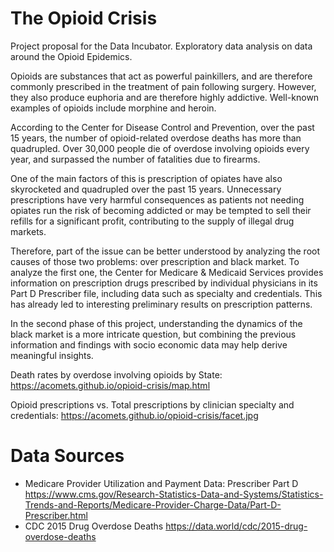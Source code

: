# The Opioid Crisis
Project proposal for the Data Incubator. Exploratory data analysis on data around the Opioid Epidemics.

Opioids are substances that act as powerful painkillers, and are therefore commonly prescribed in the treatment of pain following surgery. However, they also produce euphoria and are therefore highly addictive. Well-known examples of opioids include morphine and heroin.

According to the Center for Disease Control and Prevention, over the past 15 years, the number of opioid-related overdose deaths has more than quadrupled. Over 30,000 people die of overdose involving opioids every year, and surpassed the number of fatalities due to firearms.

One of the main factors of this is prescription of opiates have also skyrocketed and quadrupled over the past 15 years. Unnecessary prescriptions have very harmful consequences as patients not needing opiates run the risk of becoming addicted or may be tempted to sell their refills for a significant profit, contributing to the supply of illegal drug markets.

Therefore, part of the issue can be better understood by analyzing the root causes of those two problems: over prescription and black market. To analyze the first one, the Center for Medicare & Medicaid Services provides information on prescription drugs prescribed by individual physicians in its Part D Prescriber file, including data such as specialty and credentials. This has already led to interesting preliminary results on prescription patterns.

In the second phase of this project, understanding the dynamics of the black market is a more intricate question, but combining the previous information and findings with socio economic data may help derive meaningful insights.

Death rates by overdose involving opioids by State: https://acomets.github.io/opioid-crisis/map.html

Opioid prescriptions vs. Total prescriptions by clinician specialty and credentials: https://acomets.github.io/opioid-crisis/facet.jpg

# Data Sources
- Medicare Provider Utilization and Payment Data: Prescriber Part D https://www.cms.gov/Research-Statistics-Data-and-Systems/Statistics-Trends-and-Reports/Medicare-Provider-Charge-Data/Part-D-Prescriber.html
- CDC 2015 Drug Overdose Deaths https://data.world/cdc/2015-drug-overdose-deaths
